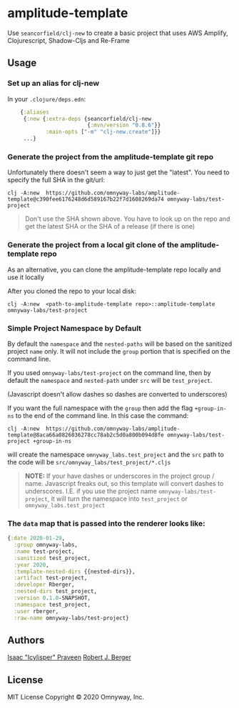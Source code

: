 # amplitude-template

Use `seancorfield/clj-new` to create a basic project that uses AWS Amplify, Clojurescript, Shadow-Cljs and Re-Frame

## Usage

### Set up an alias for clj-new 

In your `.clojure/deps.edn`:

```clj
    {:aliases
     {:new {:extra-deps {seancorfield/clj-new
                         {:mvn/version "0.8.6"}}
            :main-opts ["-m" "clj-new.create"]}}
     ...}
```

### Generate the project from the amplitude-template git repo

Unfortunately there doesn't seem a way to just get the "latest". You need to specify the full SHA in the git/url:

```
clj -A:new  https://github.com/omnyway-labs/amplitude-template@c390fee6176248d6d589167b22f7d1608269da74 omnyway-labs/test-project
```

> Don't use the SHA shown above. You have to look up on the repo and get the
> latest SHA or the SHA of a release (if there is one)

### Generate the project from a local git clone of the amplitude-template repo

As an alternative, you can clone the amplitude-template repo locally and use it locally

After you cloned the repo to your local disk:

```
clj -A:new  <path-to-amplitude-template repo>::amplitude-template omnyway-labs/test-project
```
### Simple Project Namespace by Default

By default the `namespace` and the `nested-paths` will be based on the sanitized project `name`
only. It will not include the `group` portion that is specified on the command
line.

If you used `omnyway-labs/test-project` on the command line, then by default the
`namespace` and `nested-path` under `src` will be `test_project`. 

(Javascript doesn't allow dashes so dashes are converted to underscores)

If you want the full namespace with the `group` then add the flag `+group-in-ns` to the end of the command line.
In this case the command:

```
clj -A:new  https://github.com/omnyway-labs/amplitude-template@8aca66a0826036278cc78ab2c5d0a800b094d8fe omnyway-labs/test-project +group-in-ns
```

will create the namespace `omnyway_labs.test_project` and the `src` path to the
code will be `src/omnyway_labs/test_project/*.cljs`

> __NOTE:__ If your have dashes or underscores in the project group / name.
> Javascript freaks out, so this template will convert dashes to underscores.
> I.E. if you use the project name `omnyway-labs/test-project`, it will turn the
> namespace into `test_project` or `omnyway_labs.test_project` 

### The `data` map that is passed into the renderer looks like:

```clj
{:date 2020-01-29, 
  :group omnyway-labs, 
  :name test-project, 
  :sanitized test_project, 
  :year 2020, 
  :template-nested-dirs {{nested-dirs}}, 
  :artifact test-project, 
  :developer Rberger, 
  :nested-dirs test_project, 
  :version 0.1.0-SNAPSHOT, 
  :namespace test_project, 
  :user rberger, 
  :raw-name omnyway-labs/test-project}
```

## Authors

[Isaac "Icylisper" Praveen](https://github.com/icylisper)
[Robert J. Berger](https://github.com/rberger)

## License
MIT License
Copyright © 2020 Omnyway, Inc.

